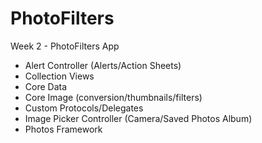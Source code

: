 PhotoFilters
============

Week 2 - PhotoFilters App

- Alert Controller (Alerts/Action Sheets)
- Collection Views
- Core Data
- Core Image (conversion/thumbnails/filters)
- Custom Protocols/Delegates
- Image Picker Controller (Camera/Saved Photos Album)
- Photos Framework
